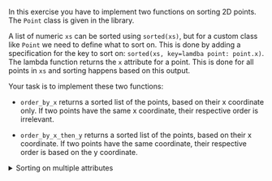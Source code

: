 In this exercise you have to implement two functions on sorting 2D points. The `Point` class is given in the library.

A list of numeric `xs` can be sorted using `sorted(xs)`, but for a custom class like `Point` we need to define what to sort on.
This is done by adding a specification for the key to sort on: `sorted(xs, key=lamdba point: point.x)`.
The lambda function returns the `x` attribute for a point.
This is done for all points in `xs` and sorting happens based on this output.

Your task is to implement these two functions:

- `order_by_x` returns a sorted list of the points, based on their x coordinate only. 
If two points have the same x coordinate, their respective order is irrelevant.

- `order_by_x_then_y` returns a sorted list of the points, based on their x coordinate.
If two points have the same coordinate, their respective order is based on the y coordinate.

<details>
    <summary>Sorting on multiple attributes</summary>
    Python's operator package has a built in function called attrgetter. We can use it as follows:
    <pre>sorted(xs, key=attrgetter("x"))</pre>
    This does the same as the example with a lambda given earlier.
    The advantage of the attrgetter is that you can also call it with multiple attributes, which are evaluated in that order:
    <pre>sorted(xs, key=attrgetter("x", "y"))</pre> sorts on "x" and uses "y" when it encounters the same value for "x" on two elements.
    <br/><br/>
    Try to implement the second function with the attrgetter and after you've done that
    try if you can make it work by reusing the first function as an extra challenge.
</details>
